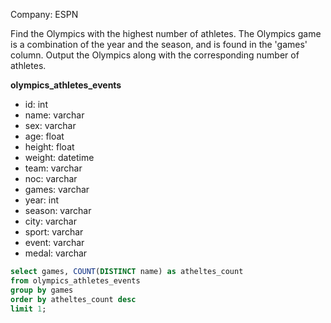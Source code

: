 Company: ESPN

Find the Olympics with the highest number of athletes. 
The Olympics game is a combination of the year and the season, and is found in the 'games' column. 
Output the Olympics along with the corresponding number of athletes.

**olympics_athletes_events**
- id: int
- name: varchar
- sex: varchar
- age: float
- height: float
- weight: datetime
- team: varchar
- noc: varchar
- games: varchar
- year: int
- season: varchar
- city: varchar
- sport: varchar
- event: varchar
- medal: varchar

```sql
select games, COUNT(DISTINCT name) as atheltes_count
from olympics_athletes_events
group by games
order by atheltes_count desc
limit 1;
```
